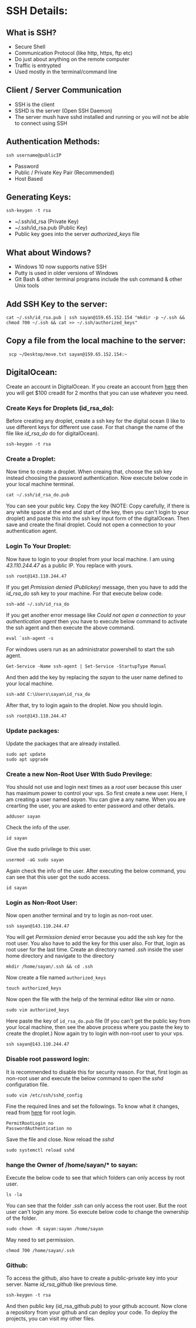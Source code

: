 # SSH Details:
## What is SSH?
- Secure Shell
- Communication Protocol (like http, https, ftp etc)
- Do just about anything on the remote computer
- Traffic is entrypted
- Used mostly in the terminal/command line

## Client / Server Communication
- SSH is the client
- SSHD is the server (Open SSH Daemon)
- The server mush have sshd installed and running or you will not be able to connect using SSH

## Authentication Methods:
```
ssh username@publicIP
```
- Password
- Public / Private Key Pair (Recommended)
- Host Based

## Generating Keys:
```
ssh-keygen -t rsa
```
- ~/.ssh/id_rsa (Private Key)
- ~/.ssh/id_rsa.pub (Public Key)
- Public key goes into the server *authorized_keys* file

## What about Windows?
- Windows 10 now supports native SSH
- Putty is used in older versions of Windows
- Git Bash & other terminal programs include the ssh command & other Unix tools

## Add SSH Key to the server:
```
cat ~/.ssh/id_rsa.pub | ssh sayan@159.65.152.154 "mkdir -p ~/.ssh && chmod 700 ~/.ssh && cat >> ~/.ssh/authorized_keys"
```
## Copy a file from the local machine to the server:
```
 scp ~/Desktop/move.txt sayan@159.65.152.154:~
 ```
 ## DigitalOcean:
 Create an account in DigitalOcean. If you create an account from [here](https://m.do.co/c/dbeec3f48f6f) then you will get $100 creadit for 2 months that you can use whatever you need.
 
 ### Create Keys for Droplets (id_rsa_do):
 Before creating any droplet, create a ssh key for the digital ocean (I like to use different keys for different use case. For that change the name of the file like *id_rsa_do* do for digitalOcean).
 ```
 ssh-keygen -t rsa
 ```
 ### Create a Droplet:
Now time to create a droplet. When creaing that, choose the ssh key instead choosing the password authentication. Now execute below code in your local machine terminal.
```
cat ~/.ssh/id_rsa_do.pub
```
You can see your public key. Copy the key (NOTE: Copy carefully, if there is any white space at the end and start of the key, then you can't login to your droplet) and paste this into the ssh key input form of the digitalOcean. Then save and create the final droplet. 
Could not open a connection to your authentication agent.
### Login To Your Droplet:
Now have to login to your droplet from your local machine. I am using *43.110.244.47* as a public IP. You replace with yours.
```
ssh root@143.110.244.47
```
If you get *Prmission denied (Publickey)* message, then you have to add the *id_rsa_do* ssh key to your machine. For that execute below code.
```
ssh-add ~/.ssh/id_rsa_do
```
If you get another error message like *Could not open a connection to your authentication agent* then you have to execute below command to activate the ssh agent and then execute the above command.
```
eval `ssh-agent -s
```
For windows users run as an administrator powershell to start the ssh agent.
```
Get-Service -Name ssh-agent | Set-Service -StartupType Manual
```
And then add the key by replacing the *sayan* to the user name defined to your local machine.
```
ssh-add C:\Users\sayan\id_rsa_do
```
After that, try to login again to the droplet. Now you should login.
```
ssh root@143.110.244.47
```
### Update packages:
Update the packages that are already installed.
```
sudo apt update
sudo apt upgrade
```
### Create a new Non-Root User WIth Sudo Previlege:
You should not use and login next times as a *root* user because this user has maximum power to control your vps. So first create a new user. Here, I am creating a user named *sayan*. You can give a any name. When you are crearting the user, you are asked to enter password and other details.
```
adduser sayan
```
Check the info of the user.
```
id sayan
```
Give the sudo privilege to this user.
```
usermod -aG sudo sayan
```
Again check the info of the user. After executing the below command, you can see that this user got the sudo access.
```
id sayan
```
### Login as Non-Root User:
Now open another terminal and try to login as non-root user.
```
ssh sayan@143.110.244.47
```
You will get *Permission denied* error because you add the ssh key for the root user. You also have to add the key for this user also. For that, login as root user for the last time. Create an directory named *.ssh* inside the user home directory and navigate to the directory
```
mkdir /home/sayan/.ssh && cd .ssh
```
Now create a file named `authorized_keys`
```
touch authorized_keys
```
Now open the file with the help of the terminal editor like *vim* or *nano*.
```
sudo vim authorized_keys
```
Here paste the key of `id_rsa_do.pub` file (If you can't get the public key from your local machine, then see the above process where you paste the key to create the droplet.) Now again try to login with non-root user to your vps.
```
ssh sayan@143.110.244.47
```
### Disable root password login:
It is recommended to disable this for security reason. For that, first login as non-root user and execute the below command to open the *sshd* configuration file.
```
sudo vim /etc/ssh/sshd_config
```
Fine the required lines and set the followings. To know what it changes, read from [here](https://askubuntu.com/questions/449364/what-does-without-password-mean-in-sshd-config-file) for root login.
```
PermitRootLogin no
PasswordAuthentication no
```
Save the file and close. Now reload the *sshd*
```
sudo systemctl reload sshd
```
### hange the Owner of /home/sayan/* to sayan:
Execute the below code to see that which folders can only access by root user.
```
ls -la
```
You can see that the folder *.ssh* can only access the root user. But the root user can't login any more. So execute below code to change the ownership of the folder.
```
sudo chown -R sayan:sayan /home/sayan
```
May need to set permission.
```
chmod 700 /home/sayan/.ssh
```
### Github:
To access the github, also have to create a public-private key into your server. Name *id_rsa_github* like previous time.
```
ssh-keygen -t rsa
```
And then public key (id_rsa_github.pub) to your github account. Now clone a repository from your github and can deploy your code. To deploy the projects, you can visit my other files.
